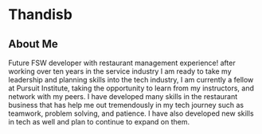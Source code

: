 # Thandisb
About Me
----
Future FSW developer with restaurant management experience! after working over ten years in the service industry I am ready to take my leadership and planning skills into the tech industry, I am currently a fellow at Pursuit Institute, taking the opportunity to learn from my instructors, and network with my peers. I have developed many skills in the restaurant business that has help me out tremendously in my tech journey such as teamwork, problem solving, and patience. I have also developed new skills in tech as well and plan to continue to expand on them.